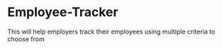 # Employee-Tracker
This will help employers track their employees using multiple criteria to choose from

